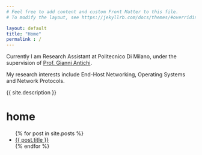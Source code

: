 ```yaml
---
# Feel free to add content and custom Front Matter to this file.
# To modify the layout, see https://jekyllrb.com/docs/themes/#overriding-theme-defaults

layout: default
title: "Home"
permalink : /
---
```


Currently I am Research Assistant at Politecnico Di Milano, under the supervision of [Prof. Gianni Antichi](https://gianniantichi.github.io).

My research interests include End-Host Networking, Operating Systems and Network Protocols.

{{ site.description }}
# home

<ul>
{% for post in site.posts %}
    <li><a href="{{ post.url }}">{{ post.title }}</a></li>
{% endfor %}
</ul>